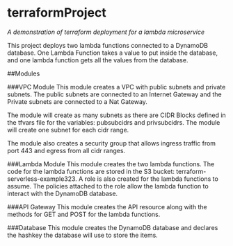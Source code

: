 # terraformProject
 _A demonstration of terraform deployment for a lambda microservice_ 


This project deploys two lambda functions connected to a DynamoDB database.
One Lambda Function takes a value to put inside the database, and one lambda function gets all the values from the database.


##Modules

###VPC Module
This module creates a VPC with public subnets and private subnets. The public subnets are connected to an Internet Gateway and the Private subnets are connected to a Nat Gateway. 

The module will create as many subnets as there are CIDR Blocks defined in the tfvars file for the variables: pubsubcidrs and privsubcidrs. The module will create one subnet for each cidr range. 

The module also creates a security group that allows ingress traffic from port 443 and egress from all cidr ranges. 

###Lambda Module
This module creates the two lambda functions. The code for the lambda functions are stored in the S3 bucket: terraform-serverless-example323.
A role is also created for the lambda functions to assume. The policies attached to the role allow the lambda function to interact with the DynamoDB database.

###API Gateway
This module creates the API resource along with the methods for GET and POST for the lambda functions. 

###Database
This module creates the DynamoDB database and declares the hashkey the database will use to store the items.
